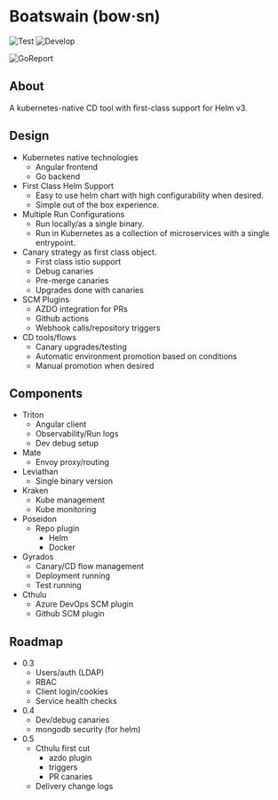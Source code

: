 # Boatswain (bow·sn)
![Test](https://github.com/RedSailTechnologies/boatswain/workflows/Test/badge.svg?branch=main)
![Develop](https://github.com/RedSailTechnologies/boatswain/workflows/Develop/badge.svg)

![GoReport](https://goreportcard.com/badge/github.com/redsailtechnologies/boatswain)

## About
A kubernetes-native CD tool with first-class support for Helm v3.

## Design
* Kubernetes native technologies
  * Angular frontend
  * Go backend
* First Class Helm Support
  * Easy to use helm chart with high configurability when desired.
  * Simple out of the box experience.
* Multiple Run Configurations
  * Run locally/as a single binary.
  * Run in Kubernetes as a collection of microservices with a single entrypoint.
* Canary strategy as first class object.
  * First class istio support
  * Debug canaries
  * Pre-merge canaries
  * Upgrades done with canaries
* SCM Plugins
  * AZDO integration for PRs
  * Github actions
  * Webhook calls/repository triggers
* CD tools/flows
  * Canary upgrades/testing
  * Automatic environment promotion based on conditions
  * Manual promotion when desired

## Components
* Triton
  * Angular client
  * Observability/Run logs
  * Dev debug setup
* Mate
  * Envoy proxy/routing
* Leviathan
  * Single binary version
* Kraken
  * Kube management
  * Kube monitoring
* Poseidon
  * Repo plugin
    * Helm
    * Docker
* Gyrados
  * Canary/CD flow management
  * Deployment running
  * Test running
* Cthulu
  * Azure DevOps SCM plugin
  * Github SCM plugin

## Roadmap
* 0.3
  * Users/auth (LDAP)
  * RBAC
  * Client login/cookies
  * Service health checks
* 0.4
  * Dev/debug canaries
  * mongodb security (for helm)
* 0.5
  * Cthulu first cut
    * azdo plugin
    * triggers
    * PR canaries
  * Delivery change logs
